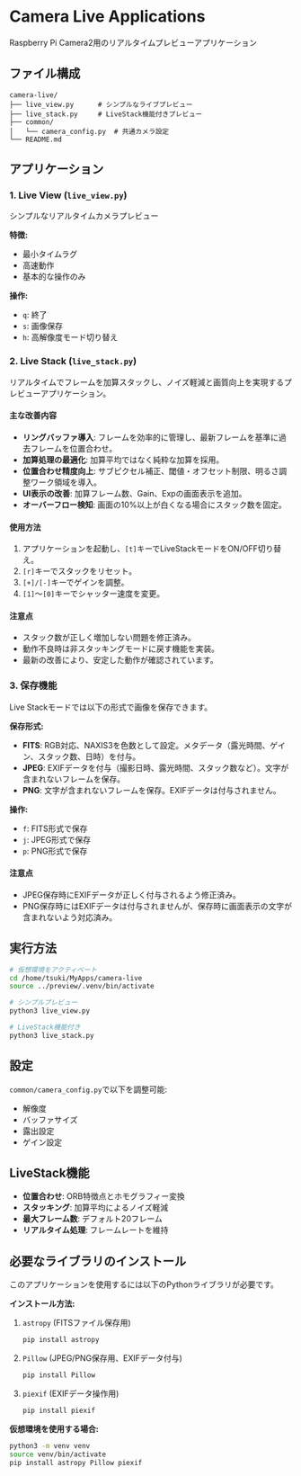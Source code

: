 # Camera Live Applications

Raspberry Pi Camera2用のリアルタイムプレビューアプリケーション

## ファイル構成

```
camera-live/
├── live_view.py      # シンプルなライブプレビュー
├── live_stack.py     # LiveStack機能付きプレビュー
├── common/
│   └── camera_config.py  # 共通カメラ設定
└── README.md
```

## アプリケーション

### 1. Live View (`live_view.py`)
シンプルなリアルタイムカメラプレビュー

**特徴:**
- 最小タイムラグ
- 高速動作
- 基本的な操作のみ

**操作:**
- `q`: 終了
- `s`: 画像保存
- `h`: 高解像度モード切り替え

### 2. Live Stack (`live_stack.py`)
リアルタイムでフレームを加算スタックし、ノイズ軽減と画質向上を実現するプレビューアプリケーション。

#### 主な改善内容
- **リングバッファ導入**: フレームを効率的に管理し、最新フレームを基準に過去フレームを位置合わせ。
- **加算処理の最適化**: 加算平均ではなく純粋な加算を採用。
- **位置合わせ精度向上**: サブピクセル補正、閾値・オフセット制限、明るさ調整ワーク領域を導入。
- **UI表示の改善**: 加算フレーム数、Gain、Expの画面表示を追加。
- **オーバーフロー検知**: 画面の10%以上が白くなる場合にスタック数を固定。

#### 使用方法
1. アプリケーションを起動し、`[t]`キーでLiveStackモードをON/OFF切り替え。
2. `[r]`キーでスタックをリセット。
3. `[+]/[-]`キーでゲインを調整。
4. `[1]`〜`[0]`キーでシャッター速度を変更。

#### 注意点
- スタック数が正しく増加しない問題を修正済み。
- 動作不良時は非スタッキングモードに戻す機能を実装。
- 最新の改善により、安定した動作が確認されています。

### 3. 保存機能
Live Stackモードでは以下の形式で画像を保存できます。

**保存形式:**
- **FITS**: RGB対応、NAXIS3を色数として設定。メタデータ（露光時間、ゲイン、スタック数、日時）を付与。
- **JPEG**: EXIFデータを付与（撮影日時、露光時間、スタック数など）。文字が含まれないフレームを保存。
- **PNG**: 文字が含まれないフレームを保存。EXIFデータは付与されません。

**操作:**
- `f`: FITS形式で保存
- `j`: JPEG形式で保存
- `p`: PNG形式で保存

#### 注意点
- JPEG保存時にEXIFデータが正しく付与されるよう修正済み。
- PNG保存時にはEXIFデータは付与されませんが、保存時に画面表示の文字が含まれないよう対応済み。

## 実行方法

```bash
# 仮想環境をアクティベート
cd /home/tsuki/MyApps/camera-live
source ../preview/.venv/bin/activate

# シンプルプレビュー
python3 live_view.py

# LiveStack機能付き
python3 live_stack.py
```

## 設定

`common/camera_config.py`で以下を調整可能:
- 解像度
- バッファサイズ
- 露出設定
- ゲイン設定

## LiveStack機能

- **位置合わせ**: ORB特徴点とホモグラフィー変換
- **スタッキング**: 加算平均によるノイズ軽減
- **最大フレーム数**: デフォルト20フレーム
- **リアルタイム処理**: フレームレートを維持

## 必要なライブラリのインストール

このアプリケーションを使用するには以下のPythonライブラリが必要です。

**インストール方法:**

1. `astropy` (FITSファイル保存用)
   ```bash
   pip install astropy
   ```

2. `Pillow` (JPEG/PNG保存用、EXIFデータ付与)
   ```bash
   pip install Pillow
   ```

3. `piexif` (EXIFデータ操作用)
   ```bash
   pip install piexif
   ```

**仮想環境を使用する場合:**
```bash
python3 -m venv venv
source venv/bin/activate
pip install astropy Pillow piexif
```
